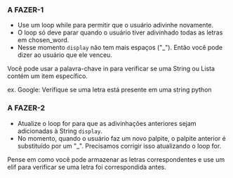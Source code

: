 ### A FAZER-1
- Use um loop while para permitir que o usuário adivinhe novamente.
- O loop só deve parar quando o usuário tiver adivinhado todas as letras em chosen_word.
- Nesse momento `display` não tem mais espaços ("_"). Então você pode dizer ao usuário que ele venceu.

<div class="hint">
  Você pode usar a palavra-chave in para verificar se uma String ou Lista contém um item específico.

ex. Google: Verifique se uma letra está presente em uma string python
</div>

### A FAZER-2
- Atualize o loop for para que as adivinhações anteriores sejam adicionadas à String `display`.
- No momento, quando o usuário faz um novo palpite, o palpite anterior é substituído por um "_". Precisamos corrigir isso atualizando o loop for.

<div class="hint">
  Pense em como você pode armazenar as letras correspondentes e use um elif para verificar se uma letra foi correspondida antes.
</div>